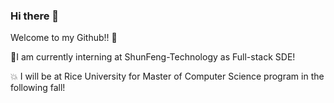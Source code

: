 ### Hi there 👋

Welcome to my Github!! 	:star_struck:

🔭I am currently interning at ShunFeng-Technology as Full-stack SDE! 

:boom: I will be at Rice University for Master of Computer Science program in the following fall! 






<!--
**RRQLiu/RRQLiu** is a ✨ _special_ ✨ repository because its `README.md` (this file) appears on your GitHub profile.

Here are some ideas to get you started:

- 🔭 I’m currently working on ...
- 🌱 I’m currently learning ...
- 👯 I’m looking to collaborate on ...
- 🤔 I’m looking for help with ...
- 💬 Ask me about ...
- 📫 How to reach me: ...
- 😄 Pronouns: ...
- ⚡ Fun fact: ...
-->
